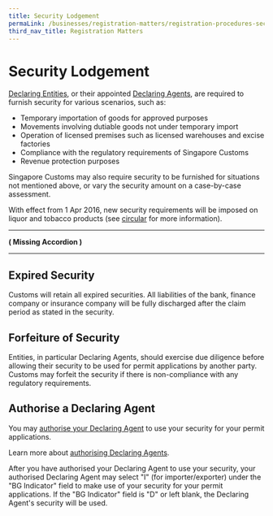 ```yaml
---
title: Security Lodgement
permaLink: /businesses/registration-matters/registration-procedures-security-lodgement
third_nav_title: Registration Matters
---
```


# Security Lodgement

[Declaring Entities](http://www.customs.gov.sg/businesses/registering-to-trade/registration-procedures/activate-customs-account), or their appointed  [Declaring Agents](http://www.customs.gov.sg/businesses/registering-to-trade/registration-procedures/register-as-declaring-agent-or-declarant), are required to furnish security for various scenarios, such as:

-   Temporary importation of goods for approved purposes
-   Movements involving dutiable goods not under temporary import
-   Operation of licensed premises such as licensed warehouses and excise factories
-   Compliance with the regulatory requirements of Singapore Customs
-   Revenue protection purposes

Singapore Customs may also require security to be furnished for situations not mentioned above, or vary the security amount on a case-by-case assessment.

With effect from 1 Apr 2016, new security requirements will be imposed on liquor and tobacco products (see  [circular](https://www.customs.gov.sg/-/media/cus/files/circulars/corp/2016/circular_01_2016v3.pdf?la=en&hash=7B94CEAE50C7DDF533A9C8640D2207F64CEAB07F) for more information).
***

**( Missing Accordion )**
***

## Expired Security

Customs will retain all expired securities. All liabilities of the bank, finance company or insurance company will be fully discharged after the claim period as stated in the security.

## Forfeiture of Security

Entities, in particular Declaring Agents, should exercise due diligence before allowing their security to be used for permit applications by another party. Customs may forfeit the security if there is non-compliance with any regulatory requirements.

## Authorise a Declaring Agent

You may  [authorise your Declaring Agent](https://www.tradenet.gov.sg/TN41EFORM/tdsui/authdeclaringagent/addanddelete.do?doAction=INITIALIZE&APPLICATION_ID=TXWP)  to use your security for your permit applications.

Learn more about  [authorising Declaring Agents](https://www.customs.gov.sg/businesses/registering-to-trade/registration-procedures/authorise-a-declaring-agent).

After you have authorised your Declaring Agent to use your security, your authorised Declaring Agent may select "I" (for importer/exporter) under the "BG Indicator" field to make use of your security for your permit applications. If the "BG Indicator" field is "D" or left blank, the Declaring Agent's security will be used.
